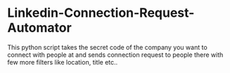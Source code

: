 # Linkedin-Connection-Request-Automator
This python script takes the secret code of the company you want to connect with people at and sends connection request to people there with few more filters like location, title etc..
